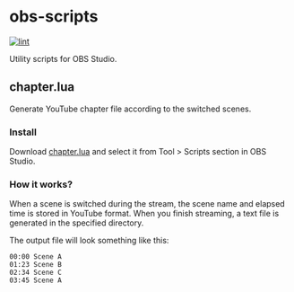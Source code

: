 # obs-scripts

[![lint](https://github.com/r7kamura/obs-scripts/actions/workflows/lint.yml/badge.svg)](https://github.com/r7kamura/obs-scripts/actions/workflows/lint.yml)

Utility scripts for OBS Studio.

## chapter.lua

Generate YouTube chapter file according to the switched scenes.

### Install

Download [chapter.lua](https://raw.githubusercontent.com/r7kamura/obs-scripts/main/chapter.lua) and select it from Tool > Scripts section in OBS Studio.

### How it works?

When a scene is switched during the stream, the scene name and elapsed time is stored in YouTube format.
When you finish streaming, a text file is generated in the specified directory.

The output file will look something like this:

```
00:00 Scene A
01:23 Scene B
02:34 Scene C
03:45 Scene A
```
